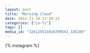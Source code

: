 ```yaml
---
layout: post
title: "Morning cloud"
date: 2012-11-16 13:20:13
categories: ["Lo-fi"]
tags: []
media_id: "326125521816709541_326209"
---
```


{% instagram %}
